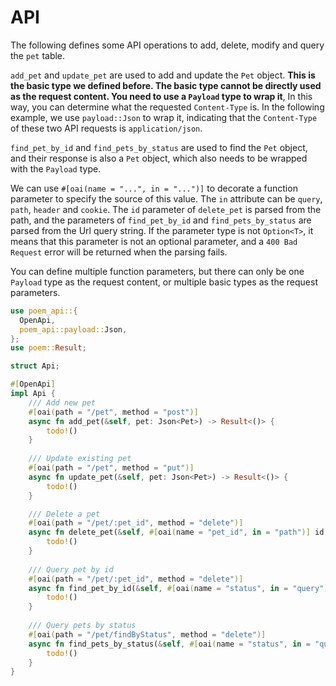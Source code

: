 # API

The following defines some API operations to add, delete, modify and query the `pet` table.

`add_pet` and `update_pet` are used to add and update the `Pet` object. **This is the basic type we defined before. 
The basic type cannot be directly used as the request content. You need to use a `Payload` type to wrap it**, In this way,
you can determine what the requested `Content-Type` is. In the following example, we use `payload::Json` to wrap it, 
indicating that the `Content-Type` of these two API requests is `application/json`.

`find_pet_by_id` and `find_pets_by_status` are used to find the `Pet` object, and their response is also a `Pet` object, 
which also needs to be wrapped with the `Payload` type.

We can use `#[oai(name = "...", in = "...")]` to decorate a function parameter to specify the source of this value. 
The `in` attribute can be `query`, ` path`, `header` and `cookie`. The `id` parameter of `delete_pet` is parsed from the 
path, and the parameters of `find_pet_by_id` and `find_pets_by_status` are parsed from the Url query string. If the 
parameter type is not `Option<T>`, it means that this parameter is not an optional parameter, and a `400 Bad Request` error 
will be returned when the parsing fails.

You can define multiple function parameters, but there can only be one `Payload` type as the request content, or multiple 
basic types as the request parameters.

```rust
use poem_api::{
  OpenApi,
  poem_api::payload::Json,
};
use poem::Result;

struct Api;

#[OpenApi]
impl Api {
    /// Add new pet
    #[oai(path = "/pet", method = "post")]
    async fn add_pet(&self, pet: Json<Pet>) -> Result<()> {
        todo!()
    }
  
    /// Update existing pet
    #[oai(path = "/pet", method = "put")]
    async fn update_pet(&self, pet: Json<Pet>) -> Result<()> {
        todo!()
    }

    /// Delete a pet
    #[oai(path = "/pet/:pet_id", method = "delete")]
    async fn delete_pet(&self, #[oai(name = "pet_id", in = "path")] id: u64) -> Result<()> {
        todo!()
    }
  
    /// Query pet by id
    #[oai(path = "/pet/:pet_id", method = "delete")]
    async fn find_pet_by_id(&self, #[oai(name = "status", in = "query")] id: u64) -> Result<Json<Pet>> {
        todo!()
    } 
  
    /// Query pets by status
    #[oai(path = "/pet/findByStatus", method = "delete")]
    async fn find_pets_by_status(&self, #[oai(name = "status", in = "query")] status: Status) -> Result<Json<Vec<Pet>>> {
        todo!()
    }
}
```
